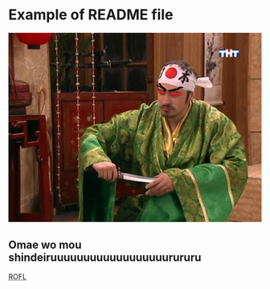 Example of README file
=======
![Omae wo mou shindeiru](1.jpg)
## Omae wo mou shindeiruuuuuuuuuuuuuuuuuurururu
<abbr title="Rolling on Floor Laughing ">ROFL</abbr>
